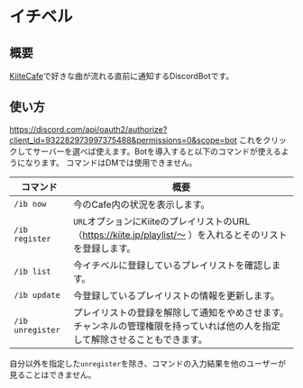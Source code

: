 # イチベル
## 概要
[KiiteCafe](https://cafe.kiite.jp)で好きな曲が流れる直前に通知するDiscordBotです。

## 使い方
https://discord.com/api/oauth2/authorize?client_id=932282973997375488&permissions=0&scope=bot
これをクリックしてサーバーを選べば使えます。Botを導入すると以下のコマンドが使えるようになります。
コマンドはDMでは使用できません。

| コマンド         | 概要                                                                                                                         |
| ---------------- | ---------------------------------------------------------------------------------------------------------------------------- |
| `/ib now`        | 今のCafe内の状況を表示します。                                                                                               |
| `/ib register`   | `URL`オプションにKiiteのプレイリストのURL（https://kiite.jp/playlist/〜 ）を入れるとそのリストを登録します。                  |
| `/ib list`       | 今イチベルに登録しているプレイリストを確認します。                                                                           |
| `/ib update`     | 今登録しているプレイリストの情報を更新します。                                                                               |
| `/ib unregister` | プレイリストの登録を解除して通知をやめさせます。チャンネルの管理権限を持っていれば他の人を指定して解除させることもできます。 |

自分以外を指定した`unregister`を除き、コマンドの入力結果を他のユーザーが見ることはできません。
